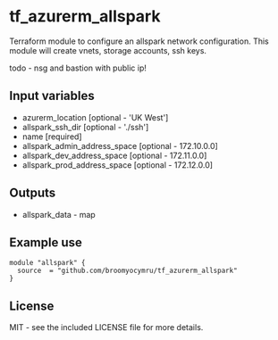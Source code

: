 tf_azurerm_allspark
=================

Terraform module to configure an allspark network configuration.
This module will create vnets, storage accounts, ssh keys.

todo - nsg and bastion with public ip!

## Input variables
  * azurerm_location [optional - 'UK West']
  * allspark_ssh_dir [optional - './ssh']
  * name [required]
  * allspark_admin_address_space [optional - 172.10.0.0]
  * allspark_dev_address_space [optional - 172.11.0.0]
  * allspark_prod_address_space [optional - 172.12.0.0]


## Outputs
  * allspark_data - map


## Example use

    module "allspark" {
      source  = "github.com/broomyocymru/tf_azurerm_allspark"
    }


## License

MIT - see the included LICENSE file for more details.
